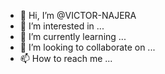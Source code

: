 - 👋 Hi, I’m @VICTOR-NAJERA
- 👀 I’m interested in ...
- 🌱 I’m currently learning ...
- 💞️ I’m looking to collaborate on ...
- 📫 How to reach me ...

<!---
VICTOR-NAJERA/VICTOR-NAJERA is a ✨ special ✨ repository because its `README.md` (this file) appears on your GitHub profile.
You can click the Preview link to take a look at your changes.
--->
